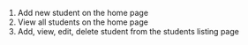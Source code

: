 1. Add new student on the home page
2. View all students on the home page
3. Add, view, edit, delete student from the students listing page
